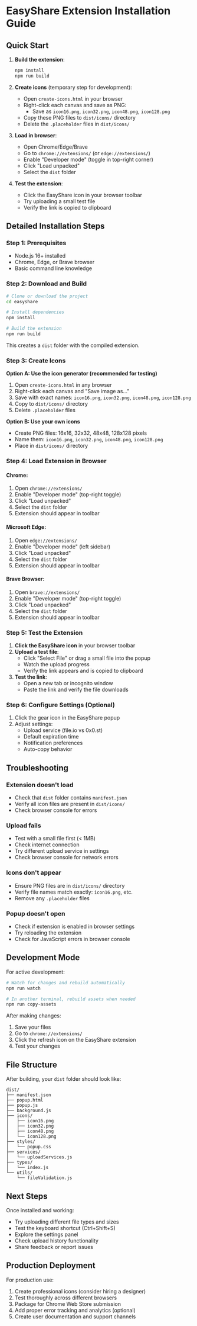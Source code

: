 # EasyShare Extension Installation Guide

## Quick Start

1. **Build the extension**:
   ```bash
   npm install
   npm run build
   ```

2. **Create icons** (temporary step for development):
   - Open `create-icons.html` in your browser
   - Right-click each canvas and save as PNG:
     - Save as `icon16.png`, `icon32.png`, `icon48.png`, `icon128.png`
   - Copy these PNG files to `dist/icons/` directory
   - Delete the `.placeholder` files in `dist/icons/`

3. **Load in browser**:
   - Open Chrome/Edge/Brave
   - Go to `chrome://extensions/` (or `edge://extensions/`)
   - Enable "Developer mode" (toggle in top-right corner)
   - Click "Load unpacked"
   - Select the `dist` folder

4. **Test the extension**:
   - Click the EasyShare icon in your browser toolbar
   - Try uploading a small test file
   - Verify the link is copied to clipboard

## Detailed Installation Steps

### Step 1: Prerequisites

- Node.js 16+ installed
- Chrome, Edge, or Brave browser
- Basic command line knowledge

### Step 2: Download and Build

```bash
# Clone or download the project
cd easyshare

# Install dependencies
npm install

# Build the extension
npm run build
```

This creates a `dist` folder with the compiled extension.

### Step 3: Create Icons

**Option A: Use the icon generator (recommended for testing)**
1. Open `create-icons.html` in any browser
2. Right-click each canvas and "Save image as..."
3. Save with exact names: `icon16.png`, `icon32.png`, `icon48.png`, `icon128.png`
4. Copy to `dist/icons/` directory
5. Delete `.placeholder` files

**Option B: Use your own icons**
- Create PNG files: 16x16, 32x32, 48x48, 128x128 pixels
- Name them: `icon16.png`, `icon32.png`, `icon48.png`, `icon128.png`
- Place in `dist/icons/` directory

### Step 4: Load Extension in Browser

#### Chrome:
1. Open `chrome://extensions/`
2. Enable "Developer mode" (top-right toggle)
3. Click "Load unpacked"
4. Select the `dist` folder
5. Extension should appear in toolbar

#### Microsoft Edge:
1. Open `edge://extensions/`
2. Enable "Developer mode" (left sidebar)
3. Click "Load unpacked"
4. Select the `dist` folder
5. Extension should appear in toolbar

#### Brave Browser:
1. Open `brave://extensions/`
2. Enable "Developer mode" (top-right toggle)
3. Click "Load unpacked"
4. Select the `dist` folder
5. Extension should appear in toolbar

### Step 5: Test the Extension

1. **Click the EasyShare icon** in your browser toolbar
2. **Upload a test file**:
   - Click "Select File" or drag a small file into the popup
   - Watch the upload progress
   - Verify the link appears and is copied to clipboard
3. **Test the link**:
   - Open a new tab or incognito window
   - Paste the link and verify the file downloads

### Step 6: Configure Settings (Optional)

1. Click the gear icon in the EasyShare popup
2. Adjust settings:
   - Upload service (file.io vs 0x0.st)
   - Default expiration time
   - Notification preferences
   - Auto-copy behavior

## Troubleshooting

### Extension doesn't load
- Check that `dist` folder contains `manifest.json`
- Verify all icon files are present in `dist/icons/`
- Check browser console for errors

### Upload fails
- Test with a small file first (< 1MB)
- Check internet connection
- Try different upload service in settings
- Check browser console for network errors

### Icons don't appear
- Ensure PNG files are in `dist/icons/` directory
- Verify file names match exactly: `icon16.png`, etc.
- Remove any `.placeholder` files

### Popup doesn't open
- Check if extension is enabled in browser settings
- Try reloading the extension
- Check for JavaScript errors in browser console

## Development Mode

For active development:

```bash
# Watch for changes and rebuild automatically
npm run watch

# In another terminal, rebuild assets when needed
npm run copy-assets
```

After making changes:
1. Save your files
2. Go to `chrome://extensions/`
3. Click the refresh icon on the EasyShare extension
4. Test your changes

## File Structure

After building, your `dist` folder should look like:

```
dist/
├── manifest.json
├── popup.html
├── popup.js
├── background.js
├── icons/
│   ├── icon16.png
│   ├── icon32.png
│   ├── icon48.png
│   └── icon128.png
├── styles/
│   └── popup.css
├── services/
│   └── uploadServices.js
├── types/
│   └── index.js
└── utils/
    └── fileValidation.js
```

## Next Steps

Once installed and working:
- Try uploading different file types and sizes
- Test the keyboard shortcut (Ctrl+Shift+S)
- Explore the settings panel
- Check upload history functionality
- Share feedback or report issues

## Production Deployment

For production use:
1. Create professional icons (consider hiring a designer)
2. Test thoroughly across different browsers
3. Package for Chrome Web Store submission
4. Add proper error tracking and analytics (optional)
5. Create user documentation and support channels
